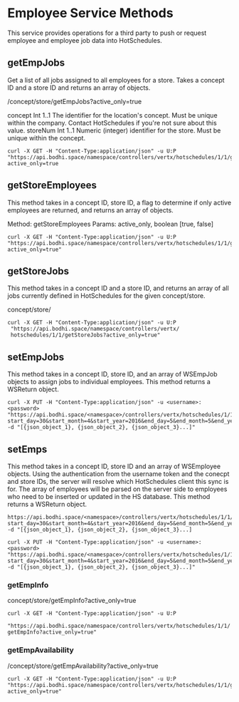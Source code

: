 
# Employee Service Methods
This service provides operations for a third party to push or request employee and employee job data into HotSchedules.


## getEmpJobs

Get a list of all jobs assigned to all employees for a store.
Takes a concept ID and a store ID and returns anarray of objects. 

/concept/store/getEmpJobs?active_only=true


concept Int 1..1 The identifier for the location's concept. Mustbe unique within the company. ContactHotSchedules if you're not sure about thisvalue.storeNum Int 1..1 Numeric (integer) identifier for the store. Mustbe unique within the concept.


```
curl -X GET -H "Content-Type:application/json" -u U:P "https://api.bodhi.space/namespace/controllers/vertx/hotschedules/1/1/getEmpJobs?active_only=true
```


## getStoreEmployees

This method takes in a concept ID, store ID, a flag to determine ifonly active employees are returned, and returns an array of objects.

Method: getStoreEmployees
Params: active_only, boolean [true, false]


```
curl -X GET -H "Content-Type:application/json" -u U:P "https://api.bodhi.space/namespace/controllers/vertx/hotschedules/1/1/getStoreEmployees?active_only=true"
```


## getStoreJobs

This method takes in a concept ID and a store ID, and returns anarray of all jobs currently defined in HotSchedules for the givenconcept/store.

concept/store/

```
curl -X GET -H "Content-Type:application/json" -u U:P
 "https://api.bodhi.space/namespace/controllers/vertx/
 hotschedules/1/1/getStoreJobs?active_only=true"
```



## setEmpJobs

This method takes in a concept ID, store ID, and an array ofWSEmpJob objects to assign jobs to individual employees. Thismethod returns a WSReturn object.


````
curl -X PUT -H "Content-Type:application/json" -u <username>:<password> "https://api.bodhi.space/<namespace>/controllers/vertx/hotschedules/1/1/setEmpJobs?start_day=30&start_month=4&start_year=2016&end_day=5&end_month=5&end_year=2016" -d "[{json_object_1}, {json_object_2}, {json_object_3}...]"````
## setEmps
This method takes in a concept ID, store ID and an array ofWSEmployee objects. Using the authentication from the usernametoken and the conecpt and store IDs, the server will resolve whichHotSchedules client this sync is for. The array of employees will beparsed on the server side to employees who need to be inserted orupdated in the HS database. This method returns a WSReturnobject.


````
https://api.bodhi.space/<namespace>/controllers/vertx/hotschedules/1/1/setEmps?start_day=30&start_month=4&start_year=2016&end_day=5&end_month=5&end_year=2016" -d "[{json_object_1}, {json_object_2}, {json_object_3}...]
````



````
curl -X PUT -H "Content-Type:application/json" -u <username>:<password> "https://api.bodhi.space/<namespace>/controllers/vertx/hotschedules/1/1/setEmps?start_day=30&start_month=4&start_year=2016&end_day=5&end_month=5&end_year=2016" -d "[{json_object_1}, {json_object_2}, {json_object_3}...]"
````






### getEmpInfo

concept/store/getEmpInfo?active_only=true



```
curl -X GET -H "Content-Type:application/json" -u U:P 

"https://api.bodhi.space/namespace/controllers/vertx/hotschedules/1/1/
getEmpInfo?active_only=true"

```

### getEmpAvailability


/concept/store/getEmpAvailability?active_only=true

```
curl -X GET -H "Content-Type:application/json" -u U:P "https://api.bodhi.space/namespace/controllers/vertx/hotschedules/1/1/getEmpAvailability?active_only=true"
```


